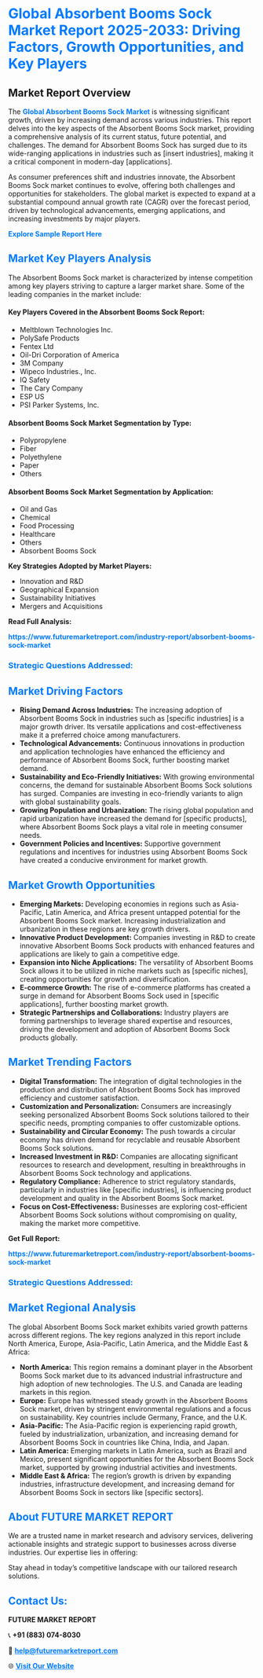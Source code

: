 <h1 style="color: #007BFF;">Global Absorbent Booms Sock Market Report 2025-2033: Driving Factors, Growth Opportunities, and Key Players</h1>

<section id="overview">
<h2>Market Report Overview</h2>
<p>The <a href="https://www.futuremarketreport.com/industry-report/absorbent-booms-sock-market" style="color: #007BFF; text-decoration: none;"><strong>Global Absorbent Booms Sock Market</strong></a> is witnessing significant growth, driven by increasing demand across various industries. This report delves into the key aspects of the Absorbent Booms Sock market, providing a comprehensive analysis of its current status, future potential, and challenges. The demand for Absorbent Booms Sock has surged due to its wide-ranging applications in industries such as [insert industries], making it a critical component in modern-day [applications].</p>
<p>As consumer preferences shift and industries innovate, the Absorbent Booms Sock market continues to evolve, offering both challenges and opportunities for stakeholders. The global market is expected to expand at a substantial compound annual growth rate (CAGR) over the forecast period, driven by technological advancements, emerging applications, and increasing investments by major players.</p>
</section>

<section id="overview">
<p><a href="https://www.futuremarketreport.com/request-sample/reportId=112922" style="color: #007BFF; text-decoration: none;"><strong>Explore Sample Report Here</strong></a></p>
</section>

<section id="key-players">
<h2 style="color: #007BFF;">Market Key Players Analysis</h2>
<p>The Absorbent Booms Sock market is characterized by intense competition among key players striving to capture a larger market share. Some of the leading companies in the market include:</p>
<h4>Key Players Covered in the Absorbent Booms Sock Report:</h4>
<ul><li>Meltblown Technologies Inc.</li><li>PolySafe Products</li><li>Fentex Ltd</li><li>Oil-Dri Corporation of America</li><li>3M Company</li><li>Wipeco Industries., Inc.</li><li>IQ Safety</li><li>The Cary Company</li><li>ESP US</li><li>PSI Parker Systems, Inc.</li></ul>
<h4>Absorbent Booms Sock Market Segmentation by Type:</h4>
<ul><li>Polypropylene</li><li>Fiber</li><li>Polyethylene</li><li>Paper</li><li>Others</li></ul>

<h4>Absorbent Booms Sock Market Segmentation by Application:</h4>
<ul><li>Oil and Gas</li><li>Chemical</li><li>Food Processing</li><li>Healthcare</li><li>Others</li><li>Absorbent Booms Sock</li></ul>
<p><strong>Key Strategies Adopted by Market Players:</strong></p>
<ul>
<li>Innovation and R&D</li>
<li>Geographical Expansion</li>
<li>Sustainability Initiatives</li>
<li>Mergers and Acquisitions</li>
</ul>
</section>

<section>
<p><strong>Read Full Analysis: </strong></p><a href="https://www.futuremarketreport.com/industry-report/absorbent-booms-sock-market" style="color: #007BFF; text-decoration: none;"><strong>https://www.futuremarketreport.com/industry-report/absorbent-booms-sock-market</strong></a>
<h3 style="color: #007BFF;">Strategic Questions Addressed:</h3>
</section>

<section id="driving-factors">
<h2 style="color: #007BFF;">Market Driving Factors</h2>
<ul>
<li><strong>Rising Demand Across Industries:</strong> The increasing adoption of Absorbent Booms Sock in industries such as [specific industries] is a major growth driver. Its versatile applications and cost-effectiveness make it a preferred choice among manufacturers.</li>
<li><strong>Technological Advancements:</strong> Continuous innovations in production and application technologies have enhanced the efficiency and performance of Absorbent Booms Sock, further boosting market demand.</li>
<li><strong>Sustainability and Eco-Friendly Initiatives:</strong> With growing environmental concerns, the demand for sustainable Absorbent Booms Sock solutions has surged. Companies are investing in eco-friendly variants to align with global sustainability goals.</li>
<li><strong>Growing Population and Urbanization:</strong> The rising global population and rapid urbanization have increased the demand for [specific products], where Absorbent Booms Sock plays a vital role in meeting consumer needs.</li>
<li><strong>Government Policies and Incentives:</strong> Supportive government regulations and incentives for industries using Absorbent Booms Sock have created a conducive environment for market growth.</li>
</ul>
</section>

<section id="growth-opportunities">
<h2 style="color: #007BFF;">Market Growth Opportunities</h2>
<ul>
<li><strong>Emerging Markets:</strong> Developing economies in regions such as Asia-Pacific, Latin America, and Africa present untapped potential for the Absorbent Booms Sock market. Increasing industrialization and urbanization in these regions are key growth drivers.</li>
<li><strong>Innovative Product Development:</strong> Companies investing in R&D to create innovative Absorbent Booms Sock products with enhanced features and applications are likely to gain a competitive edge.</li>
<li><strong>Expansion into Niche Applications:</strong> The versatility of Absorbent Booms Sock allows it to be utilized in niche markets such as [specific niches], creating opportunities for growth and diversification.</li>
<li><strong>E-commerce Growth:</strong> The rise of e-commerce platforms has created a surge in demand for Absorbent Booms Sock used in [specific applications], further boosting market growth.</li>
<li><strong>Strategic Partnerships and Collaborations:</strong> Industry players are forming partnerships to leverage shared expertise and resources, driving the development and adoption of Absorbent Booms Sock products globally.</li>
</ul>
</section>

<section id="trending-factors">
<h2 style="color: #007BFF;">Market Trending Factors</h2>
<ul>
<li><strong>Digital Transformation:</strong> The integration of digital technologies in the production and distribution of Absorbent Booms Sock has improved efficiency and customer satisfaction.</li>
<li><strong>Customization and Personalization:</strong> Consumers are increasingly seeking personalized Absorbent Booms Sock solutions tailored to their specific needs, prompting companies to offer customizable options.</li>
<li><strong>Sustainability and Circular Economy:</strong> The push towards a circular economy has driven demand for recyclable and reusable Absorbent Booms Sock solutions.</li>
<li><strong>Increased Investment in R&D:</strong> Companies are allocating significant resources to research and development, resulting in breakthroughs in Absorbent Booms Sock technology and applications.</li>
<li><strong>Regulatory Compliance:</strong> Adherence to strict regulatory standards, particularly in industries like [specific industries], is influencing product development and quality in the Absorbent Booms Sock market.</li>
<li><strong>Focus on Cost-Effectiveness:</strong> Businesses are exploring cost-efficient Absorbent Booms Sock solutions without compromising on quality, making the market more competitive.</li>
</ul>
</section>

<section>
<p><strong>Get Full Report: </strong></p><a href="https://www.futuremarketreport.com/industry-report/absorbent-booms-sock-market" style="color: #007BFF; text-decoration: none;"><strong>https://www.futuremarketreport.com/industry-report/absorbent-booms-sock-market</strong></a>
<h3 style="color: #007BFF;">Strategic Questions Addressed:</h3>
</section>


<section id="regional-analysis">
<h2 style="color: #007BFF;">Market Regional Analysis</h2>
<p>The global Absorbent Booms Sock market exhibits varied growth patterns across different regions. The key regions analyzed in this report include North America, Europe, Asia-Pacific, Latin America, and the Middle East & Africa:</p>
<ul>
<li><strong>North America:</strong> This region remains a dominant player in the Absorbent Booms Sock market due to its advanced industrial infrastructure and high adoption of new technologies. The U.S. and Canada are leading markets in this region.</li>
<li><strong>Europe:</strong> Europe has witnessed steady growth in the Absorbent Booms Sock market, driven by stringent environmental regulations and a focus on sustainability. Key countries include Germany, France, and the U.K.</li>
<li><strong>Asia-Pacific:</strong> The Asia-Pacific region is experiencing rapid growth, fueled by industrialization, urbanization, and increasing demand for Absorbent Booms Sock in countries like China, India, and Japan.</li>
<li><strong>Latin America:</strong> Emerging markets in Latin America, such as Brazil and Mexico, present significant opportunities for the Absorbent Booms Sock market, supported by growing industrial activities and investments.</li>
<li><strong>Middle East & Africa:</strong> The region’s growth is driven by expanding industries, infrastructure development, and increasing demand for Absorbent Booms Sock in sectors like [specific sectors].</li>
</ul>
</section>

<footer>
<h2 style="color: #007BFF;">About FUTURE MARKET REPORT</h2>
<p>We are a trusted name in market research and advisory services, delivering actionable insights and strategic support to businesses across diverse industries. Our expertise lies in offering:</p>

<p>Stay ahead in today’s competitive landscape with our tailored research solutions.</p>

<h2 style="color: #007BFF;">Contact Us:</h2>
<p><strong>FUTURE MARKET REPORT</strong></p>
<p>📞 <strong>+91 (883) 074-8030</strong></p>
<p>📧 <strong><a href="mailto:help@futuremarketreport.com" style="color: #007BFF;">help@futuremarketreport.com</a></strong></p>
<p>🌐 <strong><a href="https://www.futuremarketreport.com/" style="color: #007BFF;">Visit Our Website</a></strong></p>
</footer>